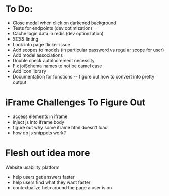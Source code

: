 # To Do:

- Close modal when click on darkened background
- Tests for endpoints (dev optimization)
- Cache login data in redis (dev optimization)
- SCSS linting
- Look into page flicker issue
- Add scopes to models (in particular password vs regular scope for user)
- Add model associations
- Double check autoIncrement necessity
- Fix joiSchema names to not be camel case
- Add icon library
- Documentation for functions -- figure out how to convert into pretty output

# iFrame Challenges To Figure Out
- access elements in iframe
- inject js into iframe body
- figure out why some iframe html doesn't load
- how do js snippets work?


# Flesh out idea more

Website usability platform
- help users get answers faster
- help users find what they want faster
- contextualize help around the page a user is on